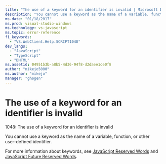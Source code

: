 ```yaml
---
title: "The use of a keyword for an identifier is invalid | Microsoft Docs"
description: "You cannot use a keyword as the name of a variable, function, or other user-defined identifier."
ms.date: "01/18/2017"
ms.prod: visual-studio-windows
ms.technology: vs-javascript
ms.topic: error-reference
f1_keywords: 
  - "VS.WebClient.Help.SCRIPT1048"
dev_langs: 
  - "JavaScript"
  - "TypeScript"
  - "DHTML"
ms.assetid: 04951b3b-a8b5-4d36-94f8-d2daee1ce0f8
author: "mikejo5000"
ms.author: "mikejo"
manager: "ghogen"
---
```

# The use of a keyword for an identifier is invalid
1048: The use of a keyword for an identifier is invalid  
  
 You cannot use a keyword as the name of a variable, function, or other user-defined identifier.  
  
 For more information about keywords, see [JavaScript Reserved Words](https://developer.mozilla.org/docs/Web/JavaScript/Reference/Lexical_grammar) and [JavaScript Future Reserved Words](https://developer.mozilla.org/docs/Web/JavaScript/Reference/Lexical_grammar).
